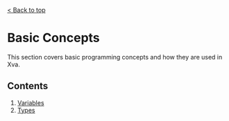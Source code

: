 [< Back to top](../README.md)

# Basic Concepts
This section covers basic programming concepts and how they are used in Xva. 

## Contents
1. [Variables](variables.md)
2. [Types](types.md)
